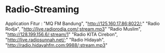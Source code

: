 # Radio-Streaming
Application
Fitur :
"MQ FM Bandung", "http://125.160.17.86:8022/;"
"Radio Rodja", "http://live.radiorodja.com/;stream.mp3"
"Radio Muslim", "http://128.199.156.6/;stream/1"
"Radio KITA Cirebon", "http://live.radiosunnah.net/;"
"Radio Hidayah", "http://radio.hidayahfm.com:9988/;stream.mp3"
